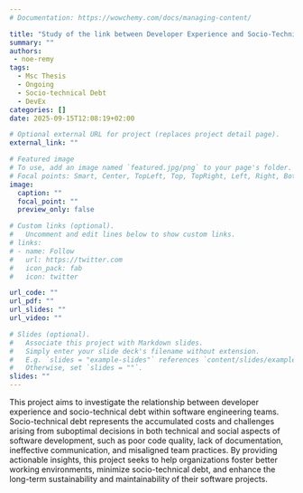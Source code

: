 ```yaml
---
# Documentation: https://wowchemy.com/docs/managing-content/

title: "Study of the link between Developer Experience and Socio-Technical Debt"
summary: ""
authors: 
 - noe-remy
tags: 
  - Msc Thesis
  - Ongoing
  - Socio-technical Debt
  - DevEx
categories: []
date: 2025-09-15T12:08:19+02:00

# Optional external URL for project (replaces project detail page).
external_link: ""

# Featured image
# To use, add an image named `featured.jpg/png` to your page's folder.
# Focal points: Smart, Center, TopLeft, Top, TopRight, Left, Right, BottomLeft, Bottom, BottomRight.
image:
  caption: ""
  focal_point: ""
  preview_only: false

# Custom links (optional).
#   Uncomment and edit lines below to show custom links.
# links:
# - name: Follow
#   url: https://twitter.com
#   icon_pack: fab
#   icon: twitter

url_code: ""
url_pdf: ""
url_slides: ""
url_video: ""

# Slides (optional).
#   Associate this project with Markdown slides.
#   Simply enter your slide deck's filename without extension.
#   E.g. `slides = "example-slides"` references `content/slides/example-slides.md`.
#   Otherwise, set `slides = ""`.
slides: ""
---
```


This project aims to investigate the relationship between developer experience and socio-technical debt within software engineering teams. Socio-technical debt represents the accumulated costs and challenges arising from suboptimal decisions in both technical and social aspects of software development, such as poor code quality, lack of documentation, ineffective communication, and misaligned team practices.
By providing actionable insights, this project seeks to help organizations foster better working environments, minimize socio-technical debt, and enhance the long-term sustainability and maintainability of their software projects.
